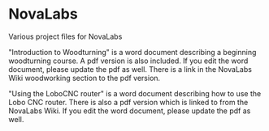 # NovaLabs
Various project files for NovaLabs

"Introduction to Woodturning" is a word document describing a beginning woodturning course.  A pdf version is also included.  If you edit the word document, please update the pdf as well.  There is a link in the NovaLabs Wiki woodworking section to the pdf version.

"Using the LoboCNC router" is a word document describing how to use the Lobo CNC router.  There is also a pdf version which is linked to from the NovaLabs Wiki.  If you edit the word document, please update the pdf as well.  
